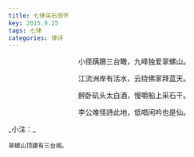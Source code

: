 ```yaml
---
title: 七律采石感怀
key: 2015.9.25
tags: 七律
categories: 律诗
---
```


<p align="center">小径蹒跚三台瞰，九峰独爱翠螺山。
</p>
<p align="center">江流洲岸有活水，云绕佛家拜蓝天。
</p>
<p align="center">醉卧矶头太白酒，慢嚼船上采石干。
</p>
<p align="center">李公难怪詩此地，低唱闲吟也是仙。
</p>
_小注：_

```
翠螺山顶建有三台阁。
```